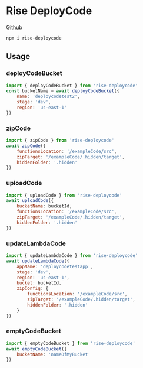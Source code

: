 # Rise DeployCode

[Github](https://github.com/rise-cli/rise-deploycode)

```bash
npm i rise-deploycode
```

## Usage

### deployCodeBucket

```js
import { deployCodeBucket } from 'rise-deploycode'
const bucketName = await deployCodeBucket({
    name: 'deploycodetest2',
    stage: 'dev',
    region: 'us-east-1'
})
```

### zipCode

```js
import { zipCode } from 'rise-deploycode'
await zipCode({
    functionsLocation: '/exampleCode/src',
    zipTarget: '/exampleCode/.hidden/target',
    hiddenFolder: '.hidden'
})
```

### uploadCode

```js
import { uploadCode } from 'rise-deploycode'
await uploadCode({
    bucketName: bucketId,
    functionsLocation: '/exampleCode/src',
    zipTarget: '/exampleCode/.hidden/target',
    hiddenFolder: '.hidden'
})
```

### updateLambdaCode

```js
import { updateLambdaCode } from 'rise-deploycode'
await updateLambdaCode({
    appName: 'deploycodetestapp',
    stage: 'dev',
    region: 'us-east-1',
    bucket: bucketId,
    zipConfig: {
        functionsLocation: '/exampleCode/src',
        zipTarget: '/exampleCode/.hidden/target',
        hiddenFolder: '.hidden'
    }
})
```

### emptyCodeBucket

```js
import { emptyCodeBucket } from 'rise-deploycode'
await emptyCodeBucket({
    bucketName: 'nameOfMyBucket'
})
```
